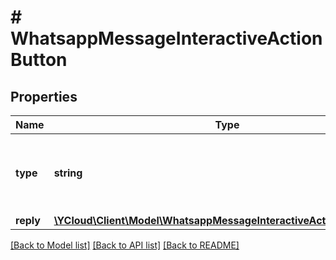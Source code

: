 # # WhatsappMessageInteractiveActionButton

## Properties

Name | Type | Description | Notes
------------ | ------------- | ------------- | -------------
**type** | **string** | Only supported type is &#x60;reply&#x60; (for Reply Button). | [optional]
**reply** | [**\YCloud\Client\Model\WhatsappMessageInteractiveActionButtonReply**](WhatsappMessageInteractiveActionButtonReply.md) |  | [optional]

[[Back to Model list]](../../README.md#models) [[Back to API list]](../../README.md#endpoints) [[Back to README]](../../README.md)
